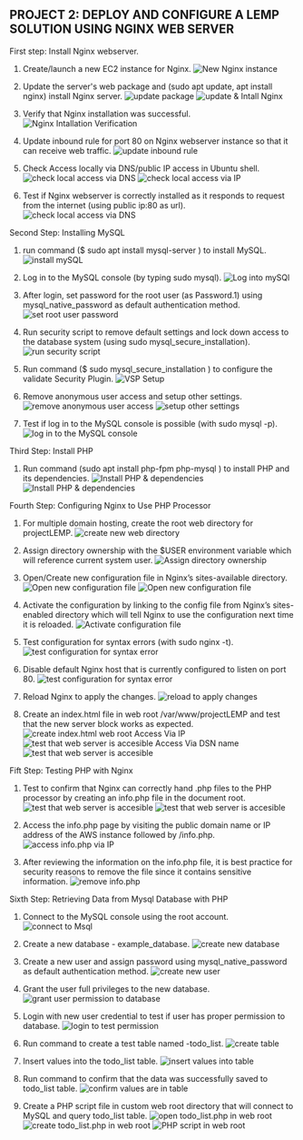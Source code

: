 ## PROJECT 2: DEPLOY AND CONFIGURE A LEMP SOLUTION USING NGINX WEB SERVER

First step: Install Nginx webserver.
1. Create/launch a new EC2 instance for Nginx.
![New Nginx instance](./images/NewNginxintance.jpg)

2. Update the server's web package and (sudo apt update, apt install nginx) install Nginx server.
![update package](./images/update-apt-package.jpg)
![update & Intall Nginx](./images/install-nginx.jpg)

3. Verify that Nginx installation was successful.
![Nginx Intallation Verification](./images/nginx-install-verification.jpg)

4. Update inbound rule for port 80 on Nginx webserver instance so that it can receive web traffic.
![update inbound rule](./images/update-inbound-rule-80.jpg)

5. Check Access locally via DNS/public IP access in Ubuntu shell.
![check local access via DNS](./images/local-access-via-dns.jpg)
![check local access via IP](./images/local-access-via-ip.jpg)

6. Test if Nginx webserver is correctly installed as it responds to request from the internet (using public ip:80 as url).
![check local access via DNS](./images/nginx-response-2-request-from-ipurl.jpg)

Second Step: Installing MySQL
1. run command ($ sudo apt install mysql-server
) to install MySQL.
![install mySQL](./images/installing-mysql-server.jpg)

2. Log in to the MySQL console (by typing sudo mysql).
![Log into mySQl](./images/log-in-to-mysql.jpg)

3. After login, set password for the root user (as Password.1) using mysql_native_password as default authentication method.
![set root user password](./images/set-root-password-mysql.jpg)

4. Run security script to remove default settings and lock down access to the database system (using sudo mysql_secure_installation).
![run security script](./images/set-root-password-mysql.jpg)

5. Run command ($ sudo mysql_secure_installation
) to configure the validate Security Plugin.
![VSP Setup](./images/set-validate-security-plugin.jpg)

6. Remove anonymous user access and setup other settings.
![remove anonymous user access](./images/remove-anonymous-user.jpg)
![setup other settings](./images/remove-anonymous-user2.jpg)

7. Test if log in to the MySQL console is possible (with sudo mysql -p).
![log in to the MySQL console](./images/mysql-p-after-access.jpg)

Third Step: Install PHP
1. Run command (sudo apt install php-fpm php-mysql
) to install PHP and its dependencies.
![Install PHP & dependencies](./images/install-php-and-dependencies.jpg)
![Install PHP & dependencies](./images/install-php-and-dependencies2.jpg)

Fourth Step: Configuring Nginx to Use PHP Processor
1. For multiple domain hosting, create the root web directory for projectLEMP.
![create new web directory](./images/create-new-root-directory.jpg)

2. Assign directory ownership with the $USER environment variable which will reference current system user.
![Assign directory ownership](./images/set-root-user.jpg)

3. Open/Create new configuration file in Nginx’s sites-available directory.
![Open new configuration file](./images/create-new-nano-directory.jpg)
![Open new configuration file](./images/create-new-nano-directory2.jpg)

4. Activate the configuration by linking to the config file from Nginx’s sites-enabled directory which will tell Nginx to use the configuration next time it is reloaded.
![Activate configuration file](./images/activate-config-file.jpg)

5. Test configuration for syntax errors (with sudo nginx -t).
![test configuration for syntax error](./images/test-config-4-error.jpg)

6. Disable default Nginx host that is currently configured to listen on port 80.
![test configuration for syntax error](./images/disable-default-Nginx-host.jpg)

7. Reload Nginx to apply the changes.
![reload to apply changes](./images/disable-default-Nginx-host.jpg)

8. Create an index.html file in web root /var/www/projectLEMP and test that the new server block works as expected.
![create index.html web root](./images/create-index-html.jpg)
Access Via IP
![test that web server is accesible](./images/create-index-html2.jpg)
Access Via DSN name
![test that web server is accesible](./images/create-index-html3.jpg)

Fift Step: Testing PHP with Nginx
1. Test to confirm that Nginx can correctly hand .php files to the PHP processor by creating an info.php file in the document root.
![test that web server is accesible](./images/create-info.php.jpg)
![test that web server is accesible](./images/create-info.php2.jpg)

2. Access the info.php page by visiting the public domain name or IP address of the AWS instance followed by /info.php.
![access info.php via IP](./images/access-info.php.jpg)

3. After reviewing the information on the info.php file, it is best practice for security reasons to remove the file since it contains sensitive information.
![remove info.php](./images/remove-info.php.jpg)

Sixth Step: Retrieving Data from Mysql Database with PHP
1. Connect to the MySQL console using the root account.
![connect to Msql](./images/login-2-mysql.jpg)

2. Create a new database - example_database.
![create new database](./images/create-example-database.jpg)

3. Create a new user and assign password using mysql_native_password as default authentication method.
![create new user](./images/create-new-user-database.jpg)

4. Grant the user full privileges to the new database.
![grant user permission to database](./images/grant-user-previlege.jpg)

5. Login with new user credential to test if user has proper permission to database.
![login to test permission](./images/test-database-access-newuser.jpg)

6. Run command to create a test table named -todo_list.
![create table](./images/create-table-todo.jpg)

7. Insert values into the todo_list table.
![insert values into table](./images/insert-values-into-table.jpg)

8. Run command to confirm that the data was successfully saved to todo_list table.
![confirm values are in table](./images/confirm-data-saved-in-table.jpg)

9. Create a PHP script file in custom web root directory that will connect to MySQL and query todo_list table. 
![open todo_list.php in web root](./images/todo-test-table1.jpg)
![create todo_list.php in web root](./images/todo-test-table2.jpg)
![PHP script in web root](./images/todo-test-table.jpg)